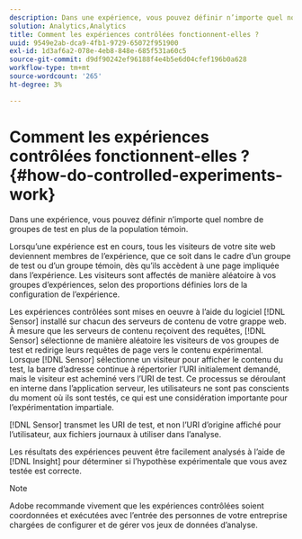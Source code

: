 ```yaml
---
description: Dans une expérience, vous pouvez définir n’importe quel nombre de groupes de test en plus de la population témoin.
solution: Analytics,Analytics
title: Comment les expériences contrôlées fonctionnent-elles ?
uuid: 9549e2ab-dca9-4fb1-9729-65072f951900
exl-id: 1d3af6a2-078e-4eb8-848e-685f531a60c5
source-git-commit: d9df90242ef96188f4e4b5e6d04cfef196b0a628
workflow-type: tm+mt
source-wordcount: '265'
ht-degree: 3%

---
```


# Comment les expériences contrôlées fonctionnent-elles ?{#how-do-controlled-experiments-work}

Dans une expérience, vous pouvez définir n’importe quel nombre de groupes de test en plus de la population témoin.

Lorsqu’une expérience est en cours, tous les visiteurs de votre site web deviennent membres de l’expérience, que ce soit dans le cadre d’un groupe de test ou d’un groupe témoin, dès qu’ils accèdent à une page impliquée dans l’expérience. Les visiteurs sont affectés de manière aléatoire à vos groupes d’expériences, selon des proportions définies lors de la configuration de l’expérience.

Les expériences contrôlées sont mises en oeuvre à l’aide du logiciel [!DNL Sensor] installé sur chacun des serveurs de contenu de votre grappe web. À mesure que les serveurs de contenu reçoivent des requêtes, [!DNL Sensor] sélectionne de manière aléatoire les visiteurs de vos groupes de test et redirige leurs requêtes de page vers le contenu expérimental. Lorsque [!DNL Sensor] sélectionne un visiteur pour afficher le contenu du test, la barre d’adresse continue à répertorier l’URI initialement demandé, mais le visiteur est acheminé vers l’URI de test. Ce processus se déroulant en interne dans l’application serveur, les utilisateurs ne sont pas conscients du moment où ils sont testés, ce qui est une considération importante pour l’expérimentation impartiale.

[!DNL Sensor] transmet les URI de test, et non l’URI d’origine affiché pour l’utilisateur, aux fichiers journaux à utiliser dans l’analyse.

Les résultats des expériences peuvent être facilement analysés à l’aide de [!DNL Insight] pour déterminer si l’hypothèse expérimentale que vous avez testée est correcte.

>[!NOTE]
>
>Adobe recommande vivement que les expériences contrôlées soient coordonnées et exécutées avec l’entrée des personnes de votre entreprise chargées de configurer et de gérer vos jeux de données d’analyse.

